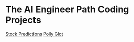 # The AI Engineer Path Coding Projects

[Stock Predictions](https://stock-predictions.pages.dev/)
[Polly Glot](https://polly-glot.pages.dev/)
